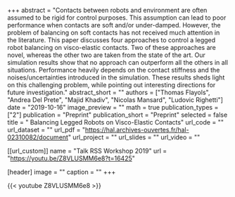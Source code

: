 +++
abstract = "Contacts between robots and environment are often assumed to be rigid for control purposes. This assumption can lead to poor performance when contacts are soft and/or under-damped. However, the problem of balancing on soft contacts has not received much attention in the literature. This paper discusses four approaches to control a legged robot balancing on visco-elastic contacts. Two of these approaches are novel, whereas the other two are taken from the state of the art. Our simulation results show that no approach can outperform all the others in all situations. Performance heavily depends on the contact stiffness and the noises/uncertainties introduced in the simulation. These results sheds light on this challenging problem, while pointing out interesting directions for future investigation."
abstract_short = ""
authors = ["Thomas Flayols", "Andrea Del Prete", "Majid Khadiv", "Nicolas Mansard", "Ludovic Righetti"]
date = "2019-10-16"
image_preview = ""
math = true
publication_types = ["2"]
publication = "Preprint"
publication_short = "Preprint"
selected = false
title = " Balancing Legged Robots on Visco-Elastic Contacts"
url_code = ""
url_dataset = ""
url_pdf = "https://hal.archives-ouvertes.fr/hal-02310082/document"
url_project = ""
url_slides = ""
url_video = ""

[[url_custom]]
name = "Talk RSS Workshop 2019"
url = "https://youtu.be/Z8VLUSMM6e8?t=16425"

[header]
image = ""
caption = ""
+++

{{< youtube Z8VLUSMM6e8 >}}